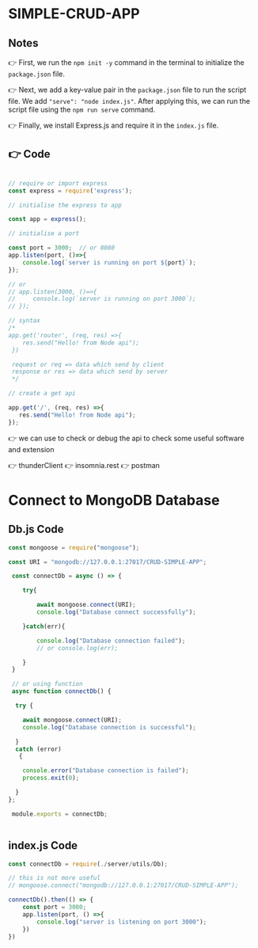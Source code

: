 # SIMPLE-CRUD-APP 

## Notes 

👉 First, we run the `npm init -y` command in the terminal to initialize the `package.json` file.

👉 Next, we add a key-value pair in the `package.json` file to run the script file. We add `"serve": "node index.js"`. After applying this, we can run the script file using the `npm run serve` command.

👉 Finally, we install Express.js and require it in the `index.js` file.

## 👉 Code 

```js

// require or import express
const express = require('express');

// initialise the express to app

const app = express();

// initialise a port 

const port = 3000;  // or 8080
app.listen(port, ()=>{
    console.log(`server is running on port ${port}`);
});

// or
// app.listen(3000, ()=>{
//     console.log(`server is running on port 3000`);
// });

// syntax
/*
app.get('router', (req, res) =>{
    res.send("Hello! from Node api");
 })

 request or req => data which send by client 
 response or res => data which send by server 
 */

// create a get api

app.get('/', (req, res) =>{
   res.send("Hello! from Node api");
});

```

👉 we can use to check or debug the api to check some useful software and extension 

👉 thunderClient
👉 insomnia.rest
👉 postman


# Connect to MongoDB Database

## Db.js Code

```js
const mongoose = require("mongoose");

const URI = "mongodb://127.0.0.1:27017/CRUD-SIMPLE-APP";

 const connectDb = async () => {

    try{

        await mongoose.connect(URI);
        console.log("Database connect successfully");

    }catch(err){

        console.log("Database connection failed");
        // or console.log(err);

    }
 }

 // or using function 
 async function connectDb() {

  try {

    await mongoose.connect(URI);
    console.log("Database connection is successful");

  } 
  catch (error)
   {

    console.error("Database connection is failed");
    process.exit(0);

  }
};

 module.exports = connectDb;



```

## index.js Code

```js
const connectDb = require(./server/utils/Db);

// this is not more useful 
// mongoose.connect("mongodb://127.0.0.1:27017/CRUD-SIMPLE-APP");

connectDb().then(() => {
    const port = 3000;
    app.listen(port, () =>{
        console.log("server is listening on port 3000");
    })
})

```